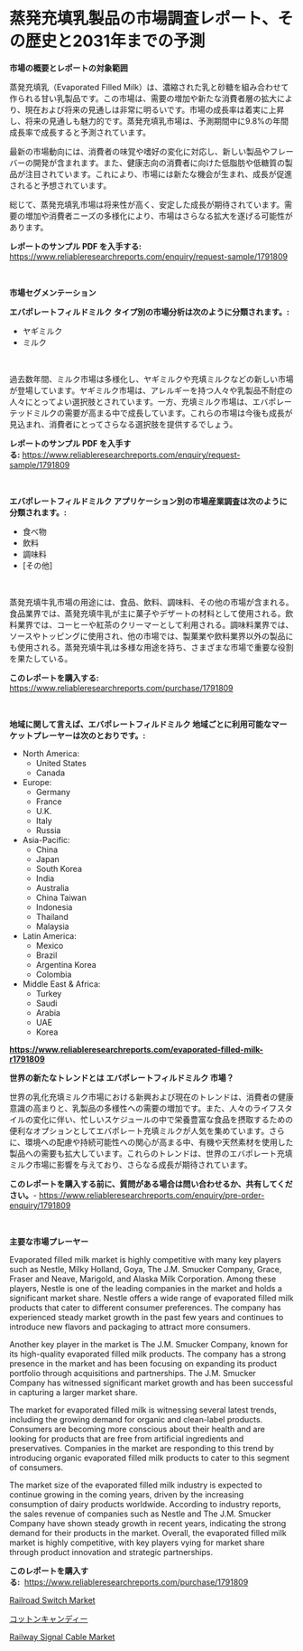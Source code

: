 <p><h1>蒸発充填乳製品の市場調査レポート、その歴史と2031年までの予測</h1></p><p><strong>市場の概要とレポートの対象範囲</strong></p>
<p><p>蒸発充填乳（Evaporated Filled Milk）は、濃縮された乳と砂糖を組み合わせて作られる甘い乳製品です。この市場は、需要の増加や新たな消費者層の拡大により、現在および将来の見通しは非常に明るいです。市場の成長率は着実に上昇し、将来の見通しも魅力的です。蒸発充填乳市場は、予測期間中に9.8%の年間成長率で成長すると予測されています。</p><p>最新の市場動向には、消費者の味覚や嗜好の変化に対応し、新しい製品やフレーバーの開発が含まれます。また、健康志向の消費者に向けた低脂肪や低糖質の製品が注目されています。これにより、市場には新たな機会が生まれ、成長が促進されると予想されています。</p><p>総じて、蒸発充填乳市場は将来性が高く、安定した成長が期待されています。需要の増加や消費者ニーズの多様化により、市場はさらなる拡大を遂げる可能性があります。</p></p>
<p><strong>レポートのサンプル PDF を入手する:</strong> <a href="https://www.reliableresearchreports.com/enquiry/request-sample/1791809">https://www.reliableresearchreports.com/enquiry/request-sample/1791809</a></p>
<p>&nbsp;</p>
<p><strong>市場セグメンテーション</strong></p>
<p><strong>エバポレートフィルドミルク タイプ別の市場分析は次のように分類されます。:</strong></p>
<p><ul><li>ヤギミルク</li><li>ミルク</li></ul></p>
<p>&nbsp;</p>
<p><p> 過去数年間、ミルク市場は多様化し、ヤギミルクや充填ミルクなどの新しい市場が登場しています。ヤギミルク市場は、アレルギーを持つ人々や乳製品不耐症の人々にとってよい選択肢とされています。一方、充填ミルク市場は、エバポレーテッドミルクの需要が高まる中で成長しています。これらの市場は今後も成長が見込まれ、消費者にとってさらなる選択肢を提供するでしょう。</p></p>
<p><strong>レポートのサンプル PDF を入手する:</strong>&nbsp;<a href="https://www.reliableresearchreports.com/enquiry/request-sample/1791809">https://www.reliableresearchreports.com/enquiry/request-sample/1791809</a></p>
<p>&nbsp;</p>
<p><strong> エバポレートフィルドミルク アプリケーション別の市場産業調査は次のように分類されます。:</strong></p>
<p><ul><li>食べ物</li><li>飲料</li><li>調味料</li><li>[その他]</li></ul></p>
<p>&nbsp;</p>
<p><p>蒸発充填牛乳市場の用途には、食品、飲料、調味料、その他の市場が含まれる。食品業界では、蒸発充填牛乳が主に菓子やデザートの材料として使用される。飲料業界では、コーヒーや紅茶のクリーマーとして利用される。調味料業界では、ソースやトッピングに使用され、他の市場では、製菓業や飲料業界以外の製品にも使用される。蒸発充填牛乳は多様な用途を持ち、さまざまな市場で重要な役割を果たしている。</p></p>
<p><strong>このレポートを購入する:</strong>&nbsp; <a href="https://www.reliableresearchreports.com/purchase/1791809">https://www.reliableresearchreports.com/purchase/1791809</a></p>
<p>&nbsp;</p>
<p><strong>地域に関して言えば、エバポレートフィルドミルク 地域ごとに利用可能なマーケットプレーヤーは次のとおりです。:</strong></p>
<p><ul>
    <li>
        North America:
        <ul>
            <li>United States</li>
            <li>Canada</li>
        </ul>
    </li>
    <li>
        Europe:
        <ul>
            <li>Germany</li>
            <li>France</li>
            <li>U.K.</li>
            <li>Italy</li>
            <li>Russia</li>
        </ul>
    </li>
    <li>
        Asia-Pacific:
        <ul>
            <li>China</li>
            <li>Japan</li>
            <li>South Korea</li>
            <li>India</li>
            <li>Australia</li>
            <li>China Taiwan</li>
            <li>Indonesia</li>
            <li>Thailand</li>
            <li>Malaysia</li>
        </ul>
    </li>
    <li>
        Latin America:
        <ul>
            <li>Mexico</li>
            <li>Brazil</li>
            <li>Argentina Korea</li>
            <li>Colombia</li>
        </ul>
    </li>
    <li>
        Middle East & Africa:
        <ul>
            <li>Turkey</li>
            <li>Saudi</li>
            <li>Arabia</li>
            <li>UAE</li>
            <li>Korea</li>
        </ul>
    </li>
    </ul></p>
<p><strong><a href="https://www.reliableresearchreports.com/evaporated-filled-milk-r1791809">https://www.reliableresearchreports.com/evaporated-filled-milk-r1791809</a></strong>&nbsp;</p>
<p><strong>世界の新たなトレンドとは エバポレートフィルドミルク 市場？</strong></p>
<p><p>世界の乳化充填ミルク市場における新興および現在のトレンドは、消費者の健康意識の高まりと、乳製品の多様性への需要の増加です。また、人々のライフスタイルの変化に伴い、忙しいスケジュールの中で栄養豊富な食品を摂取するための便利なオプションとしてエバポレート充填ミルクが人気を集めています。さらに、環境への配慮や持続可能性への関心が高まる中、有機や天然素材を使用した製品への需要も拡大しています。これらのトレンドは、世界のエバポレート充填ミルク市場に影響を与えており、さらなる成長が期待されています。</p></p>
<p><strong>このレポートを購入する前に、質問がある場合は問い合わせるか、共有してください。</strong>- <a href="https://www.reliableresearchreports.com/enquiry/pre-order-enquiry/1791809">https://www.reliableresearchreports.com/enquiry/pre-order-enquiry/1791809</a></p>
<p>&nbsp;</p>
<p><strong>主要な市場プレーヤー</strong></p>
<p><p>Evaporated filled milk market is highly competitive with many key players such as Nestle, Milky Holland, Goya, The J.M. Smucker Company, Grace, Fraser and Neave, Marigold, and Alaska Milk Corporation. Among these players, Nestle is one of the leading companies in the market and holds a significant market share. Nestle offers a wide range of evaporated filled milk products that cater to different consumer preferences. The company has experienced steady market growth in the past few years and continues to introduce new flavors and packaging to attract more consumers.</p><p>Another key player in the market is The J.M. Smucker Company, known for its high-quality evaporated filled milk products. The company has a strong presence in the market and has been focusing on expanding its product portfolio through acquisitions and partnerships. The J.M. Smucker Company has witnessed significant market growth and has been successful in capturing a larger market share.</p><p>The market for evaporated filled milk is witnessing several latest trends, including the growing demand for organic and clean-label products. Consumers are becoming more conscious about their health and are looking for products that are free from artificial ingredients and preservatives. Companies in the market are responding to this trend by introducing organic evaporated filled milk products to cater to this segment of consumers.</p><p>The market size of the evaporated filled milk industry is expected to continue growing in the coming years, driven by the increasing consumption of dairy products worldwide. According to industry reports, the sales revenue of companies such as Nestle and The J.M. Smucker Company have shown steady growth in recent years, indicating the strong demand for their products in the market. Overall, the evaporated filled milk market is highly competitive, with key players vying for market share through product innovation and strategic partnerships.</p></p>
<p><strong>このレポートを購入する:</strong>&nbsp;&nbsp;<a href="https://www.reliableresearchreports.com/purchase/1791809">https://www.reliableresearchreports.com/purchase/1791809</a></p>
<p><p><a href="https://www.linkedin.com/pulse/decoding-railroad-switch-market-deep-dive-latest-trends-segmentation-3zhce?trackingId=5aYxM%2BaEztcI6GKr1o7Yyg%3D%3D">Railroad Switch Market</a></p><p><a href="https://github.com/one-cool-chick/Market-Research-Report-List-1/blob/main/401097122114.md">コットンキャンディー</a></p><p><a href="https://www.linkedin.com/pulse/insights-railway-signal-cable-market-size-analysing-share-vliye?trackingId=EgrEIWnlQCNS0bFfb22mGA%3D%3D">Railway Signal Cable Market</a></p></p>